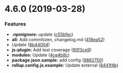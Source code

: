 # 4.6.0 (2019-03-28)


### Features

* **.npmignore:** update ([c55bfec](https://github.com/livelybone/npm-module-generator/commit/c55bfec))
* **all:** Add commitizen, changelog.md ([418ea52](https://github.com/livelybone/npm-module-generator/commit/418ea52))
* Update ([8b44004](https://github.com/livelybone/npm-module-generator/commit/8b44004))
* **js-plugin:** Add test coverage ([90f3ce9](https://github.com/livelybone/npm-module-generator/commit/90f3ce9))
* **modules:** Update ([4ce4b8c](https://github.com/livelybone/npm-module-generator/commit/4ce4b8c))
* **package.json.sample:** add config ([9882750](https://github.com/livelybone/npm-module-generator/commit/9882750))
* **rollup.config.js.example:** Update external ([8441f4b](https://github.com/livelybone/npm-module-generator/commit/8441f4b))



